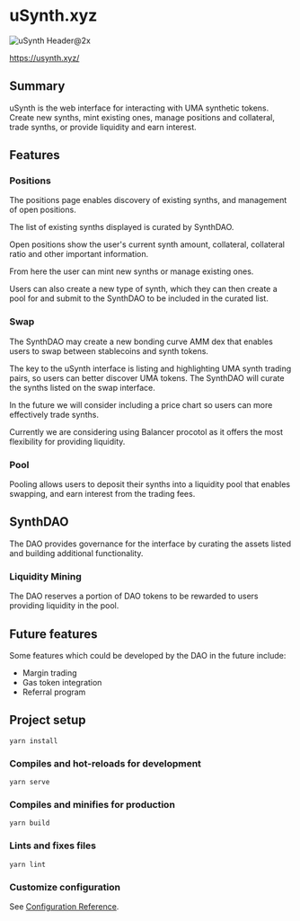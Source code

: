 # uSynth.xyz
![uSynth Header@2x](https://user-images.githubusercontent.com/3210789/87946799-afcfed00-cacc-11ea-9328-4727e0133077.png)

https://usynth.xyz/

## Summary
uSynth is the web interface for interacting with UMA synthetic tokens. Create new synths, mint existing ones, manage positions and collateral, trade synths, or provide liquidity and earn interest.

## Features

### Positions
The positions page enables discovery of existing synths, and management of open positions.

The list of existing synths displayed is curated by SynthDAO.

Open positions show the user's current synth amount, collateral, collateral ratio and other important information.

From here the user can mint new synths or manage existing ones.

Users can also create a new type of synth, which they can then create a pool for and submit to the SynthDAO to be included in the curated list.

### Swap
The SynthDAO may create a new bonding curve AMM dex that enables users to swap between stablecoins and synth tokens.

The key to the uSynth interface is listing and highlighting UMA synth trading pairs, so users can better discover UMA tokens. The SynthDAO will curate the synths listed on the swap interface.

In the future we will consider including a price chart so users can more effectively trade synths.

Currently we are considering using Balancer procotol as it offers the most flexibility for providing liquidity.

### Pool
Pooling allows users to deposit their synths into a liquidity pool that enables swapping, and earn interest from the trading fees.

## SynthDAO
The DAO provides governance for the interface by curating the assets listed and building additional functionality.

### Liquidity Mining
The DAO reserves a portion of DAO tokens to be rewarded to users providing liquidity in the pool.

## Future features
Some features which could be developed by the DAO in the future include:
- Margin trading
- Gas token integration
- Referral program


## Project setup
```
yarn install
```

### Compiles and hot-reloads for development
```
yarn serve
```

### Compiles and minifies for production
```
yarn build
```

### Lints and fixes files
```
yarn lint
```

### Customize configuration
See [Configuration Reference](https://cli.vuejs.org/config/).
